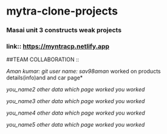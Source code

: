 # mytra-clone-projects
### Masai unit 3 constructs weak projects
### link:: https://myntracp.netlify.app

##TEAM COLLABORATION ::

  *Aman kumar: git user name: sav98aman* worked on products details(info)and and car page*
  
  *you_name2 other data which page worked you worked*
  
  *you_name3 other data which page worked you worked*
  
  *you_name4 other data which page worked you worked*
  
  *you_name5 other data which page worked you worked*
